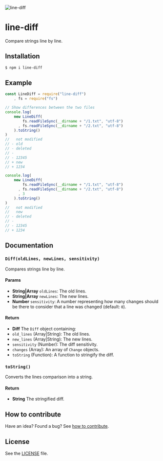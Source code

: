 













![line-diff](http://i.imgur.com/LBR41CC.png)




# line-diff

Compare strings line by line.




## Installation

```sh
$ npm i line-diff
```









## Example






```js
const LineDiff = require("line-diff")
    , fs = require("fs")

// Show differences between the two files
console.log(
    new LineDiff(
        fs.readFileSync(__dirname + "/1.txt", "utf-8")
      , fs.readFileSync(__dirname + "/2.txt", "utf-8")
    ).toString()
)
//   not modified
// - old
// - deleted
// -
// - 12345
// + new
// + 1234

console.log(
    new LineDiff(
        fs.readFileSync(__dirname + "/1.txt", "utf-8")
      , fs.readFileSync(__dirname + "/2.txt", "utf-8")
      , 3
    ).toString()
)
//   not modified
//   new
// - deleted
// -
// - 12345
// + 1234

```






## Documentation





### `Diff(oldLines, newLines, sensitivity)`
Compares strings line by line.

#### Params
- **String|Array** `oldLines`: The old lines.
- **String|Array** `newLines`: The new lines.
- **Number** `sensitivity`: A number representing how many changes should be there to consider that a line was changed (default: `0`).

#### Return
- **Diff** The `Diff` object containing:
 - `old_lines` (Array|String): The old lines.
 - `new_lines` (Array|String): The new lines.
 - `sensitivity` (Number): The diff sensitivity.
 - `changes` (Array): An array of `Change` objects.
 - `toString` (Function): A function to stringify the diff.

### `toString()`
Converts the lines comparison into a string.

#### Return
- **String** The stringified diff.






## How to contribute
Have an idea? Found a bug? See [how to contribute][contributing].



## License
See the [LICENSE][license] file.


[license]: /LICENSE
[contributing]: /CONTRIBUTING.md
[docs]: /DOCUMENTATION.md

